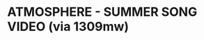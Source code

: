 <!--
id: 935816393
link: http://tumblr.atmos.org/post/935816393/atmosphere-summer-song-video-via-1309mw
slug: atmosphere-summer-song-video-via-1309mw
date: Tue Aug 10 2010 23:10:20 GMT-0700 (PDT)
publish: 2010-08-010
tags: 
title: ATMOSPHERE - SUMMER SONG VIDEO (via 1309mw)
-->


ATMOSPHERE - SUMMER SONG VIDEO (via 1309mw)
===========================================



